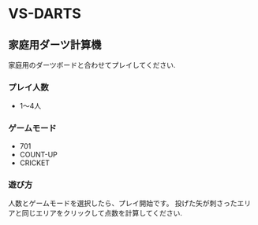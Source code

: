# VS-DARTS
## 家庭用ダーツ計算機
家庭用のダーツボードと合わせてプレイしてください.
### プレイ人数
- 1〜4人

### ゲームモード
- 701
- COUNT-UP
- CRICKET


### 遊び方
人数とゲームモードを選択したら、プレイ開始です。
投げた矢が刺さったエリアと同じエリアをクリックして点数を計算してください.